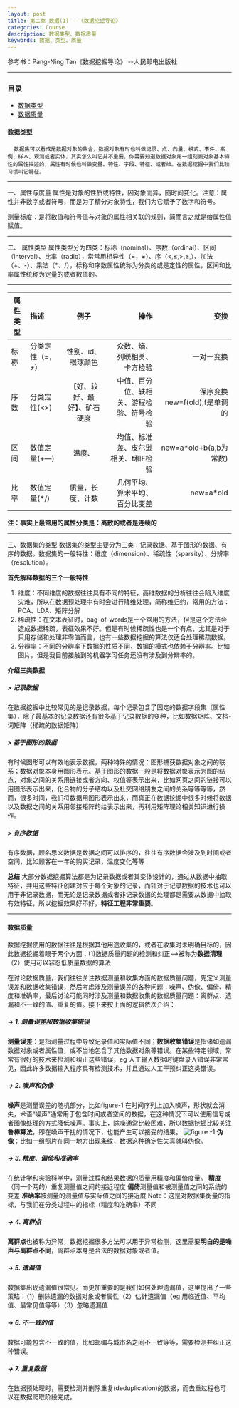 ```yaml
---
layout: post
title: 第二章 数据(1) --《数据挖掘导论》
categories: Course
description: 数据类型、数据质量
keywords: 数据、类型、质量
---
```

参考书：Pang-Ning Tan《数据挖掘导论》 --人民邮电出版社


---

### 目录
* [数据类型](#数据类型)
* [数据质量](#数据质量)



#### 数据类型
     
      数据集可以看成是数据对象的集合，数据对象有时也叫做记录、点、向量、模式、事件、案例、样本、观测或者实体，其实怎么叫它并不重要，你需要知道数据对象用一组刻画对象基本特性的属性描述的，属性有时候也叫做变量、特性、字段、特征、或者维。在数据挖掘中我们比较习惯叫它特征。
---
一、属性与度量
属性是对象的性质或特性，因对象而异，随时间变化。注意：属性并非数字或者符号，而是为了精分对象特性，我们为它赋予了数字和符号。

测量标度：是将数值和符号值与对象的属性相关联的规则，简而言之就是给属性值赋值。

---
二、 属性类型
属性类型分为四类：标称（nominal）、序数（ordinal）、区间（interval）、比率（radio），常常用相异性（=，≠）、序（<,≤,>,≥,）、加法（+、-）、乘法（*、/），标称和序数属性统称为分类的或是定性的属性，区间和比率属性统称为定量的或者数值的。

----
| 属性类型 | 描述 | 例子 | 操作 |变换|
| ------- | :------ | :-----: | ------: | ------: |
| 标称 | 分类定性（=，≠） | 性别、id、眼球颜色 | 众数、熵、列联相关、卡方检验 |一对一变换|
| 序数 | 分类定性(<>) | 【好、较好、最好】、矿石硬度 | 中值、百分位、轶相关、游程检验、符号检验 |保序变换new=f(old),f是单调的|
| 区间 | 数值定量(+—) | 温度、| 均值、标准差、皮尔逊相关、t和F检验|new=a*old+b(a,b为常数)
| 比率 | 数值定量(*/) | 质量，长度、计数| 几何平均、算术平均、百分比变差|new=a*old

**注：事实上最常用的属性分类是：离散的或者是连续的**

---


三、数据集的类型
数据集的类型主要分为三类：记录数据、基于图形的数据、有序的数据。数据集的一般特性：维度（dimension）、稀疏性（sparsity）、分辨率（resolution）。

**首先解释数据的三个一般特性**

1. 维度：不同维度的数据往往具有不同的特征，高维数据的分析往往会陷入维度灾难，所以在数据预处理中有时会进行降维处理，简称维归约，常用的方法：PCA、LDA、矩阵分解
2. 稀疏性：在文本表征时，bag-of-words是一个常用的方法，但是这个方法会造成数据稀疏，表征效果不好。但是有时候稀疏性也是一个有点，尤其是对于只用存储和处理非零值而言，也有一些数据挖掘的算法仅适合处理稀疏数据。
3. 分辨率：不同的分辨率下数据的性质不同，数据的模式也依赖于分辨率。比如图片，但是我目前接触到的机器学习任务还没有涉及到分辨率的。

**介绍三类数据**
#####  > 记录数据
在数据挖掘中比较常见的是记录数据，每个记录包含了固定的数据字段集（属性集），除了最基本的记录数据还有很多基于记录数据的变种，比如数据矩阵、文档-词矩阵（稀疏的数据矩阵）

#####  > 基于图形的数据

有时候图形可以有效地表示数据，两种特殊的情况：图形捕获数据对象之间的联系；数据对象本身用图形表示。基于图形的数据一般是将数据对象表示为图的结点，对象之间的关系用链接或者方向、权值等表示出来，比如网页之间的链接可以用图形表示出来，化合物的分子结构以及社交网络朋友之间的关系等等等等，然而，很多时间，我们将数据用图形表示出来，而真正在数据挖掘中很多时候将数据以及数据之间的关系用邻接矩阵的给表示出来，再利用矩阵理论相关知识进行操作。

##### > 有序数据
有序数据，顾名思义数据是数据之间可以排序的，往往有序数据会涉及到时间或者空间，比如顾客在一年的购买记录，温度变化等等

**总结**
大部分数据挖掘算法都是为记录数据或者其变体设计的，通过从数据中抽取特征，并用这些特征创建对应于每个对象的记录，而针对于记录数据的技术也可以用于非记录数据，而无论是记录数据或者非记录数据的处理都是需要从数据中抽取有效特征，所以挖掘效果好不好，**特征工程非常重要**。

---
#### 数据质量

数据挖掘使用的数据往往是根据其他用途收集的，或者在收集时未明确目标的，因此数据挖掘着眼于两个方面：(1)数据质量问题的检测和纠正-->被称为**数据清理**（2）使用可以容忍低质量数据的算法

在讨论数据质量，我们往往关注数据测量和收集方面的数据质量问题，先定义测量误差和数据收集错误，然后考虑涉及测量误差的各种问题：噪声、伪像、偏倚、精度和准确率，最后讨论可能同时涉及测量和数据收集的数据质量问题：离群点、遗漏和不一致的值、重复的值。接下来按上面的逻辑依次介绍：

##### -> 1. 测量误差和数据收集错误

**测量误差**：是指测量过程中导致记录值和实际值不同；**数据收集错误**是指诸如遗漏数据对象或者属性值，或不当地包含了其他数据对象等错误。在某些特定领域，常常有很好的技术来检测和纠正这些错误，eg 人工输入数据时键盘录入错误非常常见，因此许多数据输入程序具有检测技术，并且通过人工干预纠正这类错误。



##### -> 2. 噪声和伪像
**噪声**是测量误差的随机部分，比如figure-1 在时间序列上加入噪声，形状就会消失，术语“噪声”通常用于包含时间或者空间的数据，在这种情况下可以使用信号或者图像处理的方式降低噪声。事实上，除噪通常比较困难，所以数据挖掘比较关注**鲁棒算法**，即在噪声干扰的情况下，也能产生可以接受的结果。
![figure -1](/home/dwj/Myblog/images/blog/2018-3-17-1.jpg) 
**伪像**：比如一组照片在同一地方出现条纹，数据这种确定性失真就叫伪像。

##### -> 3. 精度、偏倚和准确率
在统计学和实验科学中，测量过程和结果数据的质量用精度和偏倚度量。
**精度** （同一个两的）重复测量值之间的接近程度
**偏倚**测量值和被测量值之间的系统的变差
**准确率**被测量的测量值与实际值之间的接近度
Note：这是对数据集衡量的指标，与我们在分类过程中的指标（精度和准确率）不同
##### -> 4. 离群点
**离群点**也被称为异常，数据挖掘很多方法可以用于异常检测，这里需要**明白的是噪声与离群点不同**，离群点本身是合法的数据对象或者值。
##### -> 5. 遗漏值
数据集出现遗漏值很常见。而更加重要的是我们如何处理遗漏值，这里提出了一些策略：（1）删除遗漏的数据对象或者属性（2）估计遗漏值（eg 用临近值、平均值、最常见值等等）（3）忽略遗漏值
##### -> 6. 不一致的值
数据可能包含不一致的值，比如邮编与城市名之间不一致等等，需要检测并纠正这种错误。
##### -> 7. 重复数据
在数据预处理时，需要检测并删除重复(deduplication)的数据，而去重过程也可以在数据爬取阶段完成。


